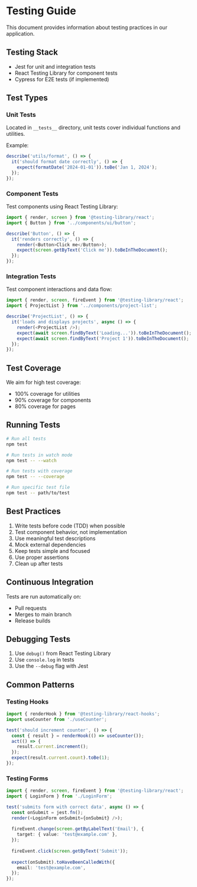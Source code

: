 # Testing Guide

This document provides information about testing practices in our application.

## Testing Stack

- Jest for unit and integration tests
- React Testing Library for component tests
- Cypress for E2E tests (if implemented)

## Test Types

### Unit Tests

Located in `__tests__` directory, unit tests cover individual functions and utilities.

Example:
```typescript
describe('utils/format', () => {
  it('should format date correctly', () => {
    expect(formatDate('2024-01-01')).toBe('Jan 1, 2024');
  });
});
```

### Component Tests

Test components using React Testing Library:

```typescript
import { render, screen } from '@testing-library/react';
import { Button } from '../components/ui/button';

describe('Button', () => {
  it('renders correctly', () => {
    render(<Button>Click me</Button>);
    expect(screen.getByText('Click me')).toBeInTheDocument();
  });
});
```

### Integration Tests

Test component interactions and data flow:

```typescript
import { render, screen, fireEvent } from '@testing-library/react';
import { ProjectList } from '../components/project-list';

describe('ProjectList', () => {
  it('loads and displays projects', async () => {
    render(<ProjectList />);
    expect(await screen.findByText('Loading...')).toBeInTheDocument();
    expect(await screen.findByText('Project 1')).toBeInTheDocument();
  });
});
```

## Test Coverage

We aim for high test coverage:
- 100% coverage for utilities
- 90% coverage for components
- 80% coverage for pages

## Running Tests

```bash
# Run all tests
npm test

# Run tests in watch mode
npm test -- --watch

# Run tests with coverage
npm test -- --coverage

# Run specific test file
npm test -- path/to/test
```

## Best Practices

1. Write tests before code (TDD) when possible
2. Test component behavior, not implementation
3. Use meaningful test descriptions
4. Mock external dependencies
5. Keep tests simple and focused
6. Use proper assertions
7. Clean up after tests

## Continuous Integration

Tests are run automatically on:
- Pull requests
- Merges to main branch
- Release builds

## Debugging Tests

1. Use `debug()` from React Testing Library
2. Use `console.log` in tests
3. Use the `--debug` flag with Jest

## Common Patterns

### Testing Hooks

```typescript
import { renderHook } from '@testing-library/react-hooks';
import useCounter from './useCounter';

test('should increment counter', () => {
  const { result } = renderHook(() => useCounter());
  act(() => {
    result.current.increment();
  });
  expect(result.current.count).toBe(1);
});
```

### Testing Forms

```typescript
import { render, screen, fireEvent } from '@testing-library/react';
import { LoginForm } from './LoginForm';

test('submits form with correct data', async () => {
  const onSubmit = jest.fn();
  render(<LoginForm onSubmit={onSubmit} />);
  
  fireEvent.change(screen.getByLabelText('Email'), {
    target: { value: 'test@example.com' },
  });
  
  fireEvent.click(screen.getByText('Submit'));
  
  expect(onSubmit).toHaveBeenCalledWith({
    email: 'test@example.com',
  });
});
